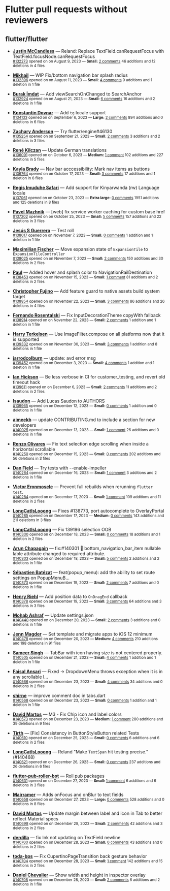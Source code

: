 # Flutter pull requests without reviewers

## flutter/flutter

* **[Justin McCandless](https://github.com/justinmc)** &mdash; Reland: Replace TextField.canRequestFocus with TextField.focusNode.canRequestFocus<br />
    <sub>[#132273](https://github.com/flutter/flutter/pull/132273) opened on on August 9, 2023 &mdash; **Small:** [2 comments](https://github.com/flutter/flutter/pull/132273) 46 additions and 12 deletions in 4 files</sub><br />

* **[Mikhail](https://github.com/mishapark)** &mdash; WIP Fix/bottom navigation bar splash radius<br />
    <sub>[#132396](https://github.com/flutter/flutter/pull/132396) opened on on August 11, 2023 &mdash; **Small:** [4 comments](https://github.com/flutter/flutter/pull/132396) 9 additions and 1 deletion in 1 file</sub><br />

* **[Burak İmdat](https://github.com/burakJs)** &mdash; Add viewSearchOnChanged to SearchAnchor<br />
    <sub>[#132924](https://github.com/flutter/flutter/pull/132924) opened on on August 21, 2023 &mdash; **Small:** [6 comments](https://github.com/flutter/flutter/pull/132924) 16 additions and 2 deletions in 1 file</sub><br />

* **[Konstantin Dovnar](https://github.com/Vorkytaka)** &mdash; Add `tg` locale support<br />
    <sub>[#134133](https://github.com/flutter/flutter/pull/134133) opened on on September 6, 2023 &mdash; **Large:** [2 comments](https://github.com/flutter/flutter/pull/134133) 894 additions and 0 deletions in 6 files</sub><br />

* **[Zachary Anderson](https://github.com/zanderso)** &mdash; Try flutter/engine#46130<br />
    <sub>[#135254](https://github.com/flutter/flutter/pull/135254) opened on on September 21, 2023 &mdash; **Small:** [2 comments](https://github.com/flutter/flutter/pull/135254) 3 additions and 2 deletions in 3 files</sub><br />

* **[René Kilczan](https://github.com/rekire)** &mdash; Update German translations<br />
    <sub>[#136091](https://github.com/flutter/flutter/pull/136091) opened on on October 6, 2023 &mdash; **Medium:** [1 comment](https://github.com/flutter/flutter/pull/136091) 102 additions and 227 deletions in 5 files</sub><br />

* **[Kayla Brady](https://github.com/KaylaBrady)** &mdash; Nav bar acccessibility: Mark nav items as buttons<br />
    <sub>[#136764](https://github.com/flutter/flutter/pull/136764) opened on on October 17, 2023 &mdash; **Small:** [3 comments](https://github.com/flutter/flutter/pull/136764) 17 additions and 1 deletion in 6 files</sub><br />

* **[Regis Imuduhe Safari](https://github.com/RegisSaffi)** &mdash; Add support for Kinyarwanda (rw) Language locale<br />
    <sub>[#137061](https://github.com/flutter/flutter/pull/137061) opened on on October 23, 2023 &mdash; **Extra large:** [0 comments](https://github.com/flutter/flutter/pull/137061) 1951 additions and 125 deletions in 8 files</sub><br />

* **[Pavel Mazhnik](https://github.com/p-mazhnik)** &mdash; [web] fix service worker caching for custom base href<br />
    <sub>[#137202](https://github.com/flutter/flutter/pull/137202) opened on on October 25, 2023 &mdash; **Small:** [5 comments](https://github.com/flutter/flutter/pull/137202) 157 additions and 22 deletions in 3 files</sub><br />

* **[Jesús S Guerrero](https://github.com/Jasguerrero)** &mdash; Test roll<br />
    <sub>[#138017](https://github.com/flutter/flutter/pull/138017) opened on on November 7, 2023 &mdash; **Small:** [0 comments](https://github.com/flutter/flutter/pull/138017) 1 addition and 1 deletion in 1 file</sub><br />

* **[Maximilian Fischer](https://github.com/fischerscode)** &mdash; Move expansion state of `ExpansionTile` to `ExpansionTileController`<br />
    <sub>[#138025](https://github.com/flutter/flutter/pull/138025) opened on on November 7, 2023 &mdash; **Small:** [2 comments](https://github.com/flutter/flutter/pull/138025) 150 additions and 30 deletions in 2 files</sub><br />

* **[Paul](https://github.com/PAException)** &mdash; Added hover and splash color to NavigationRailDestination<br />
    <sub>[#138453](https://github.com/flutter/flutter/pull/138453) opened on on November 15, 2023 &mdash; **Small:** [1 comment](https://github.com/flutter/flutter/pull/138453) 81 additions and 2 deletions in 2 files</sub><br />

* **[Christopher Fujino](https://github.com/christopherfujino)** &mdash; Add feature guard to native assets build system target<br />
    <sub>[#138854](https://github.com/flutter/flutter/pull/138854) opened on on November 22, 2023 &mdash; **Small:** [3 comments](https://github.com/flutter/flutter/pull/138854) 86 additions and 26 deletions in 4 files</sub><br />

* **[Fernando Rosentalski](https://github.com/talski)** &mdash; Fix InputDecorationTheme copyWith fallback<br />
    <sub>[#138914](https://github.com/flutter/flutter/pull/138914) opened on on November 22, 2023 &mdash; **Small:** [2 comments](https://github.com/flutter/flutter/pull/138914) 1 addition and 1 deletion in 1 file</sub><br />

* **[Harry Terkelsen](https://github.com/harryterkelsen)** &mdash; Use ImageFilter.compose on all platforms now that it is supported<br />
    <sub>[#139332](https://github.com/flutter/flutter/pull/139332) opened on on November 30, 2023 &mdash; **Small:** [3 comments](https://github.com/flutter/flutter/pull/139332) 1 addition and 8 deletions in 1 file</sub><br />

* **[jarrodcolburn](https://github.com/jarrodcolburn)** &mdash; update: avd error msg<br />
    <sub>[#139452](https://github.com/flutter/flutter/pull/139452) opened on on December 3, 2023 &mdash; **Small:** [4 comments](https://github.com/flutter/flutter/pull/139452) 1 addition and 1 deletion in 1 file</sub><br />

* **[Ian Hickson](https://github.com/Hixie)** &mdash; Be less verbose in CI for customer_testing, and revert old timeout hack<br />
    <sub>[#139611](https://github.com/flutter/flutter/pull/139611) opened on on December 6, 2023 &mdash; **Small:** [2 comments](https://github.com/flutter/flutter/pull/139611) 11 additions and 2 deletions in 2 files</sub><br />

* **[lsaudon](https://github.com/lsaudon)** &mdash; Add Lucas Saudon to AUTHORS<br />
    <sub>[#139965](https://github.com/flutter/flutter/pull/139965) opened on on December 12, 2023 &mdash; **Small:** [0 comments](https://github.com/flutter/flutter/pull/139965) 1 addition and 0 deletions in 1 file</sub><br />

* **[aimeekb](https://github.com/aimeekb)** &mdash; update CONTRIBUTING.md to include a section for new developers<br />
    <sub>[#140025](https://github.com/flutter/flutter/pull/140025) opened on on December 13, 2023 &mdash; **Small:** [1 comment](https://github.com/flutter/flutter/pull/140025) 26 additions and 0 deletions in 1 file</sub><br />

* **[Renzo Olivares](https://github.com/Renzo-Olivares)** &mdash; Fix text selection edge scrolling when inside a horizontal scrollable<br />
    <sub>[#140250](https://github.com/flutter/flutter/pull/140250) opened on on December 15, 2023 &mdash; **Small:** [0 comments](https://github.com/flutter/flutter/pull/140250) 202 additions and 56 deletions in 3 files</sub><br />

* **[Dan Field](https://github.com/dnfield)** &mdash; Try tests with --enable-impeller<br />
    <sub>[#140264](https://github.com/flutter/flutter/pull/140264) opened on on December 16, 2023 &mdash; **Small:** [1 comment](https://github.com/flutter/flutter/pull/140264) 3 additions and 2 deletions in 1 file</sub><br />

* **[Victor Eronmosele](https://github.com/victoreronmosele)** &mdash; Prevent full rebuilds when rerunning `flutter test`.<br />
    <sub>[#140284](https://github.com/flutter/flutter/pull/140284) opened on on December 17, 2023 &mdash; **Small:** [1 comment](https://github.com/flutter/flutter/pull/140284) 109 additions and 11 deletions in 2 files</sub><br />

* **[LongCatIsLooong](https://github.com/LongCatIsLooong)** &mdash; Fixes #138773, port autocomplete to OverlayPortal<br />
    <sub>[#140285](https://github.com/flutter/flutter/pull/140285) opened on on December 17, 2023 &mdash; **Medium:** [0 comments](https://github.com/flutter/flutter/pull/140285) 143 additions and 211 deletions in 3 files</sub><br />

* **[LongCatIsLooong](https://github.com/LongCatIsLooong)** &mdash; Fix 139196 selection OOB<br />
    <sub>[#140300](https://github.com/flutter/flutter/pull/140300) opened on on December 18, 2023 &mdash; **Small:** [0 comments](https://github.com/flutter/flutter/pull/140300) 18 additions and 1 deletion in 2 files</sub><br />

* **[Arun Chapagain](https://github.com/ArunChapagain)** &mdash; fix:#140301  :bug: bottom_navigation_bar_item  nullable lable attribute changed to required attribute.<br />
    <sub>[#140303](https://github.com/flutter/flutter/pull/140303) opened on on December 18, 2023 &mdash; **Small:** [5 comments](https://github.com/flutter/flutter/pull/140303) 2 additions and 2 deletions in 1 file</sub><br />

* **[Sébastien Batézat](https://github.com/sbatezat)** &mdash; feat(popup_menu): add the ability to set route settings on PopupMenuB…<br />
    <sub>[#140373](https://github.com/flutter/flutter/pull/140373) opened on on December 19, 2023 &mdash; **Small:** [2 comments](https://github.com/flutter/flutter/pull/140373) 7 additions and 0 deletions in 1 file</sub><br />

* **[Henry Riehl](https://github.com/whiskeyPeak)** &mdash; Add position data to `OnDragEnd` callback<br />
    <sub>[#140378](https://github.com/flutter/flutter/pull/140378) opened on on December 19, 2023 &mdash; **Small:** [3 comments](https://github.com/flutter/flutter/pull/140378) 64 additions and 3 deletions in 3 files</sub><br />

* **[Mohab Ashraf](https://github.com/MohabASHRAF-byte)** &mdash; Update settings.json<br />
    <sub>[#140440](https://github.com/flutter/flutter/pull/140440) opened on on December 20, 2023 &mdash; **Small:** [2 comments](https://github.com/flutter/flutter/pull/140440) 3 additions and 0 deletions in 1 file</sub><br />

* **[Jenn Magder](https://github.com/jmagman)** &mdash; Set template and migrate apps to iOS 12 minimum<br />
    <sub>[#140478](https://github.com/flutter/flutter/pull/140478) opened on on December 20, 2023 &mdash; **Medium:** [4 comments](https://github.com/flutter/flutter/pull/140478) 210 additions and 198 deletions in 91 files</sub><br />

* **[Sameer Singh](https://github.com/sameersingh2704)** &mdash; TabBar with icon having size is not centered properly. <br />
    <sub>[#140505](https://github.com/flutter/flutter/pull/140505) opened on on December 21, 2023 &mdash; **Small:** [4 comments](https://github.com/flutter/flutter/pull/140505) 1 addition and 1 deletion in 1 file</sub><br />

* **[Faisal Ansari](https://github.com/faisalansari0367)** &mdash; Fixed -> DropdownMenu throws exception when it is in any scrollable l…<br />
    <sub>[#140566](https://github.com/flutter/flutter/pull/140566) opened on on December 23, 2023 &mdash; **Small:** [4 comments](https://github.com/flutter/flutter/pull/140566) 34 additions and 0 deletions in 2 files</sub><br />

* **[shirne](https://github.com/shirne)** &mdash; improve comment doc in tabs.dart<br />
    <sub>[#140568](https://github.com/flutter/flutter/pull/140568) opened on on December 23, 2023 &mdash; **Small:** [0 comments](https://github.com/flutter/flutter/pull/140568) 1 addition and 1 deletion in 1 file</sub><br />

* **[David Martos](https://github.com/davidmartos96)** &mdash; M3 - Fix Chip icon and label colors<br />
    <sub>[#140573](https://github.com/flutter/flutter/pull/140573) opened on on December 23, 2023 &mdash; **Medium:** [1 comment](https://github.com/flutter/flutter/pull/140573) 280 additions and 39 deletions in 9 files</sub><br />

* **[Tirth](https://github.com/piedcipher)** &mdash; [Fix] Consistency in ButtonStyleButton related Tests<br />
    <sub>[#140610](https://github.com/flutter/flutter/pull/140610) opened on on December 25, 2023 &mdash; **Small:** [0 comments](https://github.com/flutter/flutter/pull/140610) 6 additions and 6 deletions in 2 files</sub><br />

* **[LongCatIsLooong](https://github.com/LongCatIsLooong)** &mdash; Reland "Make `TextSpan` hit testing precise." (#140468)<br />
    <sub>[#140621](https://github.com/flutter/flutter/pull/140621) opened on on December 26, 2023 &mdash; **Small:** [0 comments](https://github.com/flutter/flutter/pull/140621) 237 additions and 26 deletions in 6 files</sub><br />

* **[flutter-pub-roller-bot](https://github.com/flutter-pub-roller-bot)** &mdash; Roll pub packages<br />
    <sub>[#140631](https://github.com/flutter/flutter/pull/140631) opened on on December 27, 2023 &mdash; **Small:** [1 comment](https://github.com/flutter/flutter/pull/140631) 6 additions and 6 deletions in 3 files</sub><br />

* **[Mairramer](https://github.com/Mairramer)** &mdash; Adds onFocus and onBlur to text fields<br />
    <sub>[#140658](https://github.com/flutter/flutter/pull/140658) opened on on December 27, 2023 &mdash; **Large:** [0 comments](https://github.com/flutter/flutter/pull/140658) 528 additions and 0 deletions in 8 files</sub><br />

* **[David Martos](https://github.com/davidmartos96)** &mdash; Update margin between label and icon in Tab to better reflect Material specs<br />
    <sub>[#140698](https://github.com/flutter/flutter/pull/140698) opened on on December 28, 2023 &mdash; **Small:** [2 comments](https://github.com/flutter/flutter/pull/140698) 42 additions and 3 deletions in 2 files</sub><br />

* **[derdilla](https://github.com/NobodyForNothing)** &mdash; fix Ink not updating on TextField newline<br />
    <sub>[#140700](https://github.com/flutter/flutter/pull/140700) opened on on December 28, 2023 &mdash; **Small:** [0 comments](https://github.com/flutter/flutter/pull/140700) 43 additions and 0 deletions in 2 files</sub><br />

* **[toda-bps](https://github.com/toda-bps)** &mdash; Fix CupertinoPageTransition back gesture behavior<br />
    <sub>[#140704](https://github.com/flutter/flutter/pull/140704) opened on on December 28, 2023 &mdash; **Small:** [1 comment](https://github.com/flutter/flutter/pull/140704) 142 additions and 15 deletions in 2 files</sub><br />

* **[Daniel Chevalier](https://github.com/CoderDake)** &mdash; Show width and height in inspector overlay<br />
    <sub>[#140708](https://github.com/flutter/flutter/pull/140708) opened on on December 28, 2023 &mdash; **Small:** [2 comments](https://github.com/flutter/flutter/pull/140708) 6 additions and 2 deletions in 1 file</sub><br />

